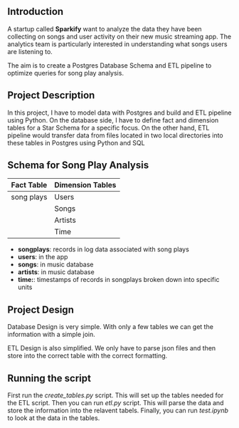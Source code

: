 ## Introduction
A startup called  **Sparkify**  want to analyze the data they have been collecting on songs and user activity on their new music streaming app. The analytics team is particularly interested in understanding what songs users are listening to.

The aim is to create a Postgres Database Schema and ETL pipeline to optimize queries for song play analysis.

## Project Description
In this project, I have to model data with Postgres and build and ETL pipeline using Python. On the database side, I have to define fact and dimension tables for a Star Schema for a specific focus. On the other hand, ETL pipeline would transfer data from files located in two local directories into these tables in Postgres using Python and SQL

## Schema for Song Play Analysis
| Fact Table | Dimension Tables  |
|--|--|
| song plays |Users
| |Songs
| | Artists
| | Time


- **songplays**: records in log data associated with song plays
- **users**: in the app
- **songs**: in music database
- **artists**: in music database
- **time:**: timestamps of records in songplays broken down into specific units

## Project Design
Database Design is very simple. With only a few tables we can get the information with a simple join.

ETL Design is also simplified. We only have to parse json files and then store into the correct table with the correct formatting. 

## Running the script
First run the *create_tables.py* script. This will set up the tables needed for the ETL script. Then you can run *etl.py* script. This will parse the data and store the information into the relavent tabels. Finally, you can run *test.ipynb* to look at the data in the tables. 

